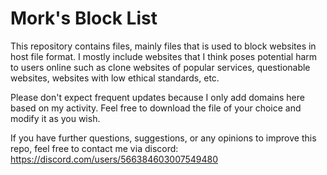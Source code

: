 # Mork's Block List

This repository contains files, mainly files that is used to block websites in host file format. I mostly include websites that I think poses potential harm to users online such as clone websites of popular services, questionable websites, websites with low ethical standards, etc.

Please don't expect frequent updates because I only add domains here based on my activity. Feel free to download the file of your choice and modify it as you wish.

If you have further questions, suggestions, or any opinions to improve this repo, feel free to contact me via discord:
https://discord.com/users/566384603007549480
